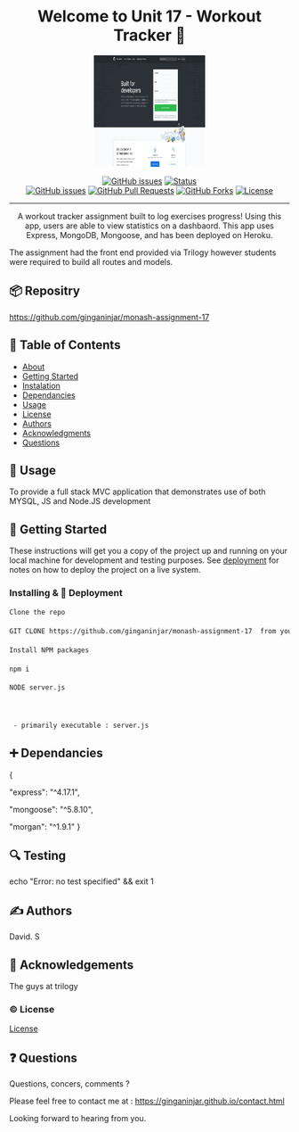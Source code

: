 <h1 align="center">Welcome to Unit 17 - Workout Tracker 👋</h1>

  <p align="center">
  <a href="https://desolate-inlet-67133.herokuapp.com" rel="noopener">
 <img width=200px height=200px src="./siteimg.jpeg" alt="Unit 17 - Workout Tracker logo"></a>
</p>


<div align="center">

  [![GitHub issues](https://img.shields.io/github/followers/ginganinjar?label=Follow)](/issues)
  [![Status](https://img.shields.io/badge/status-active-success.svg)]()  
  [![GitHub issues](https://img.shields.io/github/issues/ginganinjar/monash-assignment-17)](/issues)
  [![GitHub Pull Requests](	https://img.shields.io/github/issues-pr/ginganinjar/monash-assignment-17)]()
  [![GitHub Forks](	https://img.shields.io/github/forks/ginganinjar/monash-assignment-17?label=Fork)]()
  [![License](https://img.shields.io/badge/license-MIT-blue.svg)](https://opensource.org/licenses/mit-license.php)

</div>

---

<p align="center"> A workout tracker assignment built to log exercises progress! Using this app, users are able to view statistics on a dashbaord. This app uses Express, MongoDB, Mongoose, and has been deployed on Heroku.

The assignment had the front end provided via Trilogy however students were required to build all routes and models.

 
</p>

## :package: Repositry
https://github.com/ginganinjar/monash-assignment-17

## 📝 Table of Contents
- [About](#about)
- [Getting Started](#getting_started)
- [Instalation](#deployment)
- [Dependancies](#dependancies)
- [Usage](#usage)
- [License](#license)
- [Authors](#contributing)
- [Acknowledgments](#acknowledgement)
- [Questions](#questions)

## 🧐 Usage <a name = "about"></a>
To provide a full stack MVC application that demonstrates use of both MYSQL, JS and Node.JS development

## 🏁 Getting Started <a name = "getting_started"></a>
These instructions will get you a copy of the project up and running on your local machine for development and testing purposes. See [deployment](#deployment) for notes on how to deploy the project on a live system.

### Installing & 🚀 Deployment <a name = "deployment"></a>

```sh
Clone the repo 

GIT CLONE https://github.com/ginganinjar/monash-assignment-17  from your console.  

Install NPM packages

npm i

NODE server.js


 
 - primarily executable : server.js
```
## :heavy_plus_sign: Dependancies  <a name = "dependancies"></a>
{
 
 "express": "^4.17.1",
 
 "mongoose": "^5.8.10",
 
 "morgan": "^1.9.1"
}

## :mag: Testing  <a name = "built_using"></a>
echo "Error: no test specified" && exit 1

## ✍️ Authors <a name = "contributing"></a>
David. S

## 🎉 Acknowledgements <a name = "acknowledgement"></a>
The guys at trilogy

### :copyright: License <a name = "license"></a>

[License](https://opensource.org/licenses/mit-license.php)

## :question: Questions <a name = "<questions"></a>
Questions, concers, comments ? 

Please feel free to contact me at : https://ginganinjar.github.io/contact.html

Looking forward to hearing from you.
